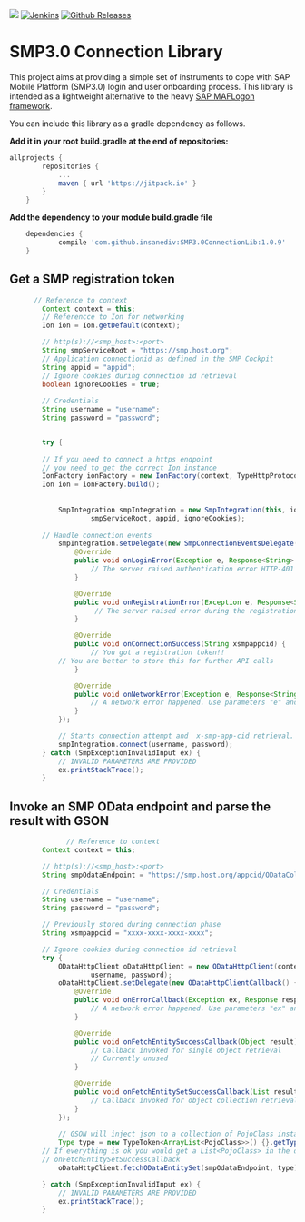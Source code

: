[![](https://jitpack.io/v/insanediv/SMP3.0ConnectionLib.svg)](https://jitpack.io/#insanediv/SMP3.0ConnectionLib)
[![Jenkins](https://img.shields.io/jenkins/s/https/jenkins.qa.ubuntu.com/view/Precise/view/All%20Precise/job/precise-desktop-amd64_default.svg)]()
[![Github Releases](https://img.shields.io/badge/awesome-project-ff69b4.svg)]()

# SMP3.0 Connection Library
This project aims at providing a simple set of instruments to cope with SAP Mobile Platform (SMP3.0) login and user onboarding process.
This library is intended as a lightweight alternative to the heavy [SAP MAFLogon framework](https://github.com/SAP/sap_mobile_native_android).

You can include this library as a gradle dependency as follows.

**Add it in your root build.gradle at the end of repositories:**
```groovy
allprojects {
		repositories {
			...
			maven { url 'https://jitpack.io' }
		}
	}
```
**Add the dependency to your module build.gradle file**
```groovy
	dependencies {
	        compile 'com.github.insanediv:SMP3.0ConnectionLib:1.0.9'
	}
```

## Get a SMP registration token
```java
	  // Reference to context
        Context context = this;
        // Referencce to Ion for networking
        Ion ion = Ion.getDefault(context);

        // http(s)://<smp_host>:<port>
        String smpServiceRoot = "https://smp.host.org";
        // Application connectionid as defined in the SMP Cockpit
        String appid = "appid";
        // Ignore cookies during connection id retrieval
        boolean ignoreCookies = true;
        
        // Credentials
        String username = "username";
        String password = "password";


        try {
	
	    // If you need to connect a https endpoint
	    // you need to get the correct Ion instance
	    IonFactory ionFactory = new IonFactory(context, TypeHttpProtocol.TYPE_HTTP_PROTOCOL_HTTPS);
	    Ion ion = ionFactory.build();
	    
	
            SmpIntegration smpIntegration = new SmpIntegration(this, ion,
                    smpServiceRoot, appid, ignoreCookies);
	
	    // Handle connection events
            smpIntegration.setDelegate(new SmpConnectionEventsDelegate() {
                @Override
                public void onLoginError(Exception e, Response<String> result) {
                    // The server raised authentication error HTTP-401 Unauthorized
                }

                @Override
                public void onRegistrationError(Exception e, Response<String> result) {
                     // The server raised error during the registration phase
                }

                @Override
                public void onConnectionSuccess(String xsmpappcid) {
                    // You got a registration token!!
		    // You are better to store this for further API calls
                }

                @Override
                public void onNetworkError(Exception e, Response<String> result) {
                    // A network error happened. Use parameters "e" and "result" to get more details
                }
            });

            // Starts connection attempt and  x-smp-app-cid retrieval. Events are back reported to the delegate
            smpIntegration.connect(username, password);
        } catch (SmpExceptionInvalidInput ex) {
            // INVALID PARAMETERS ARE PROVIDED
            ex.printStackTrace();
        }
```
## Invoke an SMP OData endpoint and parse the result with GSON
```java
	          // Reference to context
        Context context = this;

        // http(s)://<smp_host>:<port>
        String smpOdataEndpoint = "https://smp.host.org/appcid/ODataCollectionEndpoint";

        // Credentials
        String username = "username";
        String password = "password";

        // Previously stored during connection phase
        String xsmpappcid = "xxxx-xxxx-xxxx-xxxx";

        // Ignore cookies during connection id retrieval
        try {
            ODataHttpClient oDataHttpClient = new ODataHttpClient(context, xsmpappcid,
                    username, password);
            oDataHttpClient.setDelegate(new ODataHttpClientCallback() {
                @Override
                public void onErrorCallback(Exception ex, Response response) {
                    // A network error happened. Use parameters "ex" and "response" to get more details
                }

                @Override
                public void onFetchEntitySuccessCallback(Object result) {
                    // Callback invoked for single object retrieval
                    // Currently unused
                }

                @Override
                public void onFetchEntitySetSuccessCallback(List result) {
                    // Callback invoked for object collection retrieval
                }
            });
            
            // GSON will inject json to a collection of PojoClass instances
            Type type = new TypeToken<ArrayList<PojoClass>>() {}.getType() {};
	    // If everything is ok you would get a List<PojoClass> in the delegate method
	    // onFetchEntitySetSuccessCallback
            oDataHttpClient.fetchODataEntitySet(smpOdataEndpoint, type);

        } catch (SmpExceptionInvalidInput ex) {
            // INVALID PARAMETERS ARE PROVIDED
            ex.printStackTrace();
        }
```
